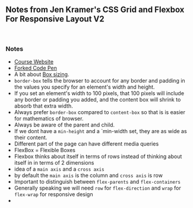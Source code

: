 ## Notes from Jen Kramer's CSS Grid and Flexbox For Responsive Layout V2
<br/>

### Notes
* [Course Website](https://frontendmasters.github.io/grid-flexbox-v2/)
* [Forked Code Pen](https://codepen.io/shaswatPrabhat/pen/MWBKwex)
* A bit about [Box sizing](https://developer.mozilla.org/en-US/docs/Web/CSS/box-sizing). 
* `border-box` tells the browser to account for any border and padding in the values you specify for an element's width and height. 
* If you set an element's width to 100 pixels, that 100 pixels will include any border or padding you added, and the content box will shrink to absorb that extra width. 
* Always prefer `border-box` compared to `content-box` so that is is easier for mathematics of browser.
* Always be aware of the parent and child.
* If we dont have a `min-height` and a `min-width set, they are as wide as their content.
* Different part of the page can have different media queries
* FlexBox = Flexible Boxes
* Flexbox thinks about itself in terms of rows instead of thinking about itself in in terms of 2 dimensions
* idea of a `main axis` and a `cross axis`
* by default the `main axis` is the column and `cross axis` is row
* Important to distinguish between `flex-parents` and `flex-containers`
* Generally speaking we will need `row` for `flex-direction` and `wrap` for `flex-wrap` for responsive design
*  